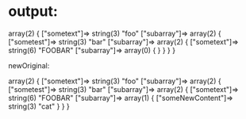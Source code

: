 output:
================================

array(2) {
  ["sometext"]=>
  string(3) "foo"
  ["subarray"]=>
  array(2) {
    ["sometest"]=>
    string(3) "bar"
    ["subarray"]=>
    array(2) {
      ["sometext"]=>
      string(6) "FOOBAR"
      ["subarray"]=>
      array(0) {
      }
    }
  }
}

newOriginal:

 array(2) {
  ["sometext"]=>
  string(3) "foo"
  ["subarray"]=>
  array(2) {
    ["sometest"]=>
    string(3) "bar"
    ["subarray"]=>
    array(2) {
      ["sometext"]=>
      string(6) "FOOBAR"
      ["subarray"]=>
      array(1) {
        ["someNewContent"]=>
        string(3) "cat"
      }
    }
  }
